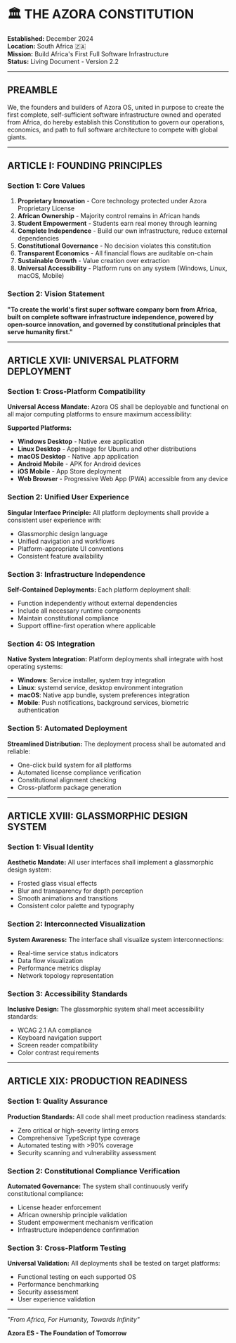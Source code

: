 # 🏛️ THE AZORA CONSTITUTION

**Established:** December 2024  
**Location:** South Africa 🇿🇦  
**Mission:** Build Africa's First Full Software Infrastructure  
**Status:** Living Document - Version 2.2

---

## PREAMBLE

We, the founders and builders of Azora OS, united in purpose to create the first
complete, self-sufficient software infrastructure owned and operated from Africa,
do hereby establish this Constitution to govern our operations, economics, and
path to full software architecture to compete with global giants.

---

## ARTICLE I: FOUNDING PRINCIPLES

### Section 1: Core Values

1. **Proprietary Innovation** - Core technology protected under Azora Proprietary License
2. **African Ownership** - Majority control remains in African hands
3. **Student Empowerment** - Students earn real money through learning
4. **Complete Independence** - Build our own infrastructure, reduce external dependencies
5. **Constitutional Governance** - No decision violates this constitution
6. **Transparent Economics** - All financial flows are auditable on-chain
7. **Sustainable Growth** - Value creation over extraction
8. **Universal Accessibility** - Platform runs on any system (Windows, Linux, macOS, Mobile)

### Section 2: Vision Statement

**"To create the world's first super software company born from Africa, built on 
complete software infrastructure independence, powered by open-source innovation, 
and governed by constitutional principles that serve humanity first."**

---

## ARTICLE XVII: UNIVERSAL PLATFORM DEPLOYMENT

### Section 1: Cross-Platform Compatibility

**Universal Access Mandate:**
Azora OS shall be deployable and functional on all major computing platforms to ensure maximum accessibility:

**Supported Platforms:**
- **Windows Desktop** - Native .exe application
- **Linux Desktop** - AppImage for Ubuntu and other distributions
- **macOS Desktop** - Native .app application
- **Android Mobile** - APK for Android devices
- **iOS Mobile** - App Store deployment
- **Web Browser** - Progressive Web App (PWA) accessible from any device

### Section 2: Unified User Experience

**Singular Interface Principle:**
All platform deployments shall provide a consistent user experience with:
- Glassmorphic design language
- Unified navigation and workflows
- Platform-appropriate UI conventions
- Consistent feature availability

### Section 3: Infrastructure Independence

**Self-Contained Deployments:**
Each platform deployment shall:
- Function independently without external dependencies
- Include all necessary runtime components
- Maintain constitutional compliance
- Support offline-first operation where applicable

### Section 4: OS Integration

**Native System Integration:**
Platform deployments shall integrate with host operating systems:
- **Windows**: Service installer, system tray integration
- **Linux**: systemd service, desktop environment integration
- **macOS**: Native app bundle, system preferences integration
- **Mobile**: Push notifications, background services, biometric authentication

### Section 5: Automated Deployment

**Streamlined Distribution:**
The deployment process shall be automated and reliable:
- One-click build system for all platforms
- Automated license compliance verification
- Constitutional alignment checking
- Cross-platform package generation

---

## ARTICLE XVIII: GLASSMORPHIC DESIGN SYSTEM

### Section 1: Visual Identity

**Aesthetic Mandate:**
All user interfaces shall implement a glassmorphic design system:
- Frosted glass visual effects
- Blur and transparency for depth perception
- Smooth animations and transitions
- Consistent color palette and typography

### Section 2: Interconnected Visualization

**System Awareness:**
The interface shall visualize system interconnections:
- Real-time service status indicators
- Data flow visualization
- Performance metrics display
- Network topology representation

### Section 3: Accessibility Standards

**Inclusive Design:**
The glassmorphic system shall meet accessibility standards:
- WCAG 2.1 AA compliance
- Keyboard navigation support
- Screen reader compatibility
- Color contrast requirements

---

## ARTICLE XIX: PRODUCTION READINESS

### Section 1: Quality Assurance

**Production Standards:**
All code shall meet production readiness standards:
- Zero critical or high-severity linting errors
- Comprehensive TypeScript type coverage
- Automated testing with >90% coverage
- Security scanning and vulnerability assessment

### Section 2: Constitutional Compliance Verification

**Automated Governance:**
The system shall continuously verify constitutional compliance:
- License header enforcement
- African ownership principle validation
- Student empowerment mechanism verification
- Infrastructure independence confirmation

### Section 3: Cross-Platform Testing

**Universal Validation:**
All deployments shall be tested on target platforms:
- Functional testing on each supported OS
- Performance benchmarking
- Security assessment
- User experience validation

---

*"From Africa, For Humanity, Towards Infinity"*

**Azora ES - The Foundation of Tomorrow**
